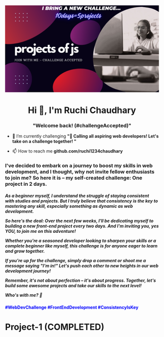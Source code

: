 ![](https://github.com/ruchi1234chaudhary/ruchi1234chaudhary/blob/main/JS%20PROJECT%20CHALLENGE.png)
<h1 align="center">Hi 👋, I'm Ruchi Chaudhary</h1>
<h3 align="center">"Welcome back! (#challengeAccepted)"</h3>



- 🌱 I’m currently challenging **"🚀 Calling all aspiring web developers! Let's take on a challenge together! "**

- 📫 How to reach me **github.com/ruchi1234chaudhary**

<h3 align="left">I've decided to embark on a journey to boost my skills in web development, and I thought, why not invite fellow enthusiasts to join me? So here it is – my self-created challenge: One project in 2 days.</h3>
<p align="left">
</p>
<h5>As a beginner myself, I understand the struggle of staying consistent with studies and projects. But I truly believe that consistency is the key to mastering any skill, especially something as dynamic as web development.

So here's the deal: Over the next few weeks, I'll be dedicating myself to building a new front-end project every two days. And I'm inviting you, yes YOU, to join me on this adventure!

Whether you're a seasoned developer looking to sharpen your skills or a complete beginner like myself, this challenge is for anyone eager to learn and grow together.

If you're up for the challenge, simply drop a comment or shoot me a message saying "I'm in!" Let's push each other to new heights in our web development journey!

Remember, it's not about perfection – it's about progress. Together, let's build some awesome projects and take our skills to the next level!

Who's with me? 💪<h4 style="color:blue"> #WebDevChallenge #FrontEndDevelopment #ConsistencyIsKey<h4></h5>
<h1>Project-1 (COMPLETED)</h1>
                  

